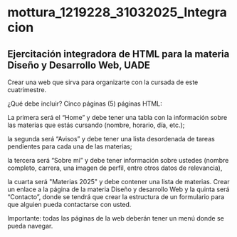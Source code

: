 # mottura_1219228_31032025_Integracion
## Ejercitación integradora de HTML para la materia Diseño y Desarrollo Web, UADE

Crear una web que sirva para organizarte con la cursada de este cuatrimestre.   

¿Qué debe incluir? Cinco páginas (5) páginas HTML:   

La primera será el “Home” y debe tener una tabla con la información sobre las materias que estás cursando (nombre, horario, día, etc.);  

la segunda será “Avisos” y debe tener una lista desordenada de tareas pendientes para cada una de las materias;  

la tercera será “Sobre mi” y debe tener información sobre ustedes (nombre completo, carrera, una imagen de perfil, entre otros datos de relevancia),

la cuarta será "Materias 2025" y debe contener una lista de materias. Crear un enlace a la página de la materia Diseño y desarrollo Web
y la quinta será “Contacto”, donde se tendrá que crear la estructura de un formulario para que alguien pueda contactarse con usted.  


Importante: todas las páginas de la web deberán tener un menú donde se pueda navegar.
